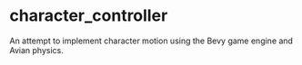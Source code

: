 # character_controller
An attempt to implement character motion using the Bevy game engine and Avian physics.
